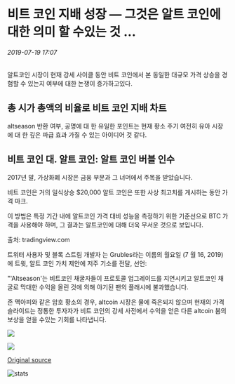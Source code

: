# 비트 코인 지배 성장 — 그것은 알트 코인에 대한 의미 할 수있는 것 ...

###### 2019-07-19 17:07

알트코인 시장이 현재 강세 사이클 동안 비트 코인에서 본 동일한 대규모 가격 상승을 경험할 수 있는지 여부에 대한 논쟁이 증가하고있다.

## 총 시가 총액의 비율로 비트 코인 지배 차트

altseason 반환 여부, 공명에 대 한 유일한 포인트는 현재 황소 주기 여전히 유아 시장에 대 한 깊은 파급 효과 가질 수 있는 아이디어 것 같다.

## 비트 코인 대. 알트 코인: 알트 코인 버블 인수

2017년 말, 가상화폐 시장은 금융 부문과 그 너머에서 주목을 받았습니다.

비트 코인은 거의 일식상승 $20,000 알트 코인은 또한 사상 최고치를 게시하는 동안 가격 마크.

이 방법은 특정 기간 내에 알트코인 가격 대비 성능을 측정하기 위한 기준선으로 BTC 가격을 사용해야 하며, 그 결과는 알트코인에 대해 더욱 무서운 것으로 보입니다.

출처: tradingview.com

트위터 사용자 및 블록 스트림 개발자 는 Grubles라는 이름의 월요일 (7 월 16, 2019)에 트윗, 알트 코인 가치 제안에 저주 기소를 전달, 선언:

"'Altseason'는 비트코인 채굴자들이 프로토콜 업그레이드를 지연시키고 알트코인 채굴로 막대한 수익을 올린 것에 의해 야기된 팬의 플래시에 불과했습니다.

존 맥아피와 같은 암호 황소의 경우, altcoin 시장은 물에 죽은되지 않으며 현재의 가격 슬라이드는 정통한 투자자가 비트 코인의 강세 사전에서 수익을 얻은 다른 altcoin 붐의 보상을 얻을 수있는 기회를 나타냅니다.

![](https://s3.cointelegraph.com/storage/uploads/view/56a22356b29675ad3131966539f77f62.png)

![](https://s3.cointelegraph.com/storage/uploads/view/c28806e54d1dc7e68eabe1a5061f818a.png)

[Original source](https://cointelegraph.com/news/bitcoin-dominance-growing-what-it-could-mean-for-altcoins)

![stats](https://c.statcounter.com/11760860/0/a89fa40b/1/ "stats")